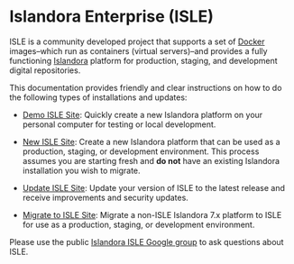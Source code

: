 <!--- PAGE_TITLE --->

# Islandora Enterprise (ISLE)

ISLE is a community developed project that supports a set of [Docker](https://docker.com) images–which run as containers (virtual servers)–and provides a fully functioning [Islandora](https://islandora.ca) platform for production, staging, and development  digital repositories. 

This documentation provides friendly and clear instructions on how to do the following types of installations and updates:

* [Demo ISLE Site](install/host-hardware-requirements.md): Quickly create a new Islandora platform on your personal computer for testing or local development.

* [New ISLE Site](install/host-hardware-requirements.md): Create a new Islandora platform that can be used as a production, staging, or development environment. This process assumes you are starting fresh and **do not** have an existing Islandora installation you wish to migrate.

* [Update ISLE Site](update/update.md): Update your version of ISLE to the latest release and receive improvements and security updates.

* [Migrate to ISLE Site](install/host-hardware-requirements.md): Migrate a non-ISLE Islandora 7.x platform to ISLE for use as a production, staging, or development environment.

Please use the public [Islandora ISLE Google group](https://groups.google.com/forum/#!forum/islandora-isle) to ask questions about ISLE.

